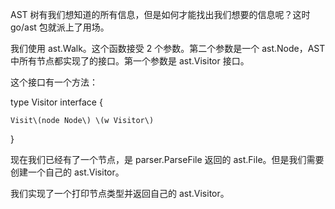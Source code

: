 AST 树有我们想知道的所有信息，但是如何才能找出我们想要的信息呢？这时 go/ast 包就派上了用场。



我们使用 ast.Walk。这个函数接受 2 个参数。第二个参数是一个 ast.Node，AST 中所有节点都实现了的接口。第一个参数是 ast.Visitor 接口。



这个接口有一个方法：



type Visitor interface {

    Visit\(node Node\) \(w Visitor\)

}

现在我们已经有了一个节点，是 parser.ParseFile 返回的 ast.File。但是我们需要创建一个自己的 ast.Visitor。



我们实现了一个打印节点类型并返回自己的 ast.Visitor。

